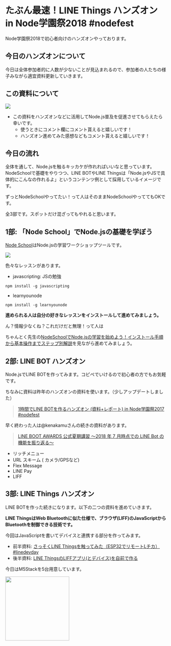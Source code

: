 # たぶん最速！LINE Things ハンズオン in Node学園祭2018 #nodefest

Node学園祭2018で初心者向けのハンズオンやっております。

## 今日のハンズオンについて

今日は全体参加者的に人数が少ないことが見込まれるので、参加者の人たちの様子みながら適宜資料更新していきます。

## この資料について

![](https://i.gyazo.com/eb4eb1e94a09bbdeee0546ca76eb3fb5.png)

* この資料をハンズオンなどに活用してNode.js普及を促進させてもらえたら幸いです。
	* 使うときにコメント欄にコメント貰えると嬉しいです！
	* ハンズオン進めてみた感想などもコメント貰えると嬉しいです！

## 今日の流れ

全体を通して、Node.jsを触るキッカケが作れればいいなと思っています。
NodeSchoolで基礎をやりつつ、LINE BOTやLINE Thingsは「Node.jsやJSで具体的にこんなの作れるよ」というコンテンツ例として採用しているイメージです。

ずっとNodeSchoolやってたい！って人はそのままNodeSchoolやっててもOKです。

全3部です。スポットだけ混ざってもやれると思います。

## 1部: 「Node School」でNode.jsの基礎を学ぼう

[Node School](https://nodeschool.io/)はNode.jsの学習ワークショップツールです。

![](https://i.gyazo.com/462b366edd0e379ca5d281916dd8841b.png)

色々なレッスンがあります。

* javascripting: JSの勉強

```
npm install -g javascripting
```

* learnyounode

```
npm install -g learnyounode
```

**進められる人は自分の好きなレッスンをインストールして進めてみましょう。**

ん？情報少なくね？これだけだと無理！って人は

ちゃんとく先生の[NodeSchoolでNode.jsの学習を始めよう！インストール手順から基本操作までステップ別解説](https://dotstud.io/blog/node-school-before-learn/)を見ながら進めてみましょう。

## 2部: LINE BOT ハンズオン

Node.jsでLINE BOTを作ってみます。コピペでいけるので初心者の方でもお気軽です。

ちなみに資料は昨年のハンズオンの資料を使います。（少しアップデートしました）

> [1時間でLINE BOTを作るハンズオン (資料+レポート) in Node学園祭2017 #nodefest](https://qiita.com/n0bisuke/items/ceaa09ef8898bee8369d)

早く終わった人は@kenakamuさんの続きの資料があります。

> [LINE BOOT AWARDS 公式夏期講習 ～2018 年 7 月時点での LINE Bot の機能を振り返る～](https://qiita.com/kenakamu/items/b2580f2546b925832045)

* リッチメニュー
* URL スキーム ( カメラ/GPSなど)
* Flex Message
* LINE Pay
* LIFF

## 3部: LINE Things ハンズオン

LINE BOTを作った続きになります。以下の二つの資料を進めていきます。

**LINE ThingsはWeb Bluetoothに似た仕様で、ブラウザ(LIFF)のJavaScriptからBluetoothを制御できる技術です。**

今回はJavaScriptを書いてデバイスと連携する部分を作ってみます。

* 前半資料: [さっそくLINE Thingsを触ってみた（ESP32でリモートLチカ） #linedevday](https://qiita.com/n0bisuke/items/b0541a32f01007f938a4)
* 後半資料: [LINE ThingsのLIFFアプリ(とデバイス)を自前で作る](https://qiita.com/n0bisuke/items/0c09ae5da43b551e98b1)

今日はM5Stackを5台用意しています。

<img src="https://qiita-image-store.s3.amazonaws.com/0/35387/0a88059d-d896-bb7b-4250-ca72543fb14b.png" width="200">



